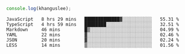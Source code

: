 ```js
console.log(khanguslee);
```

<!--START_SECTION:waka-->

```text
JavaScript   8 hrs 29 mins   █████████████▓░░░░░░░░░░░   55.31 %
TypeScript   4 hrs 59 mins   ████████░░░░░░░░░░░░░░░░░   32.51 %
Markdown     46 mins         █▒░░░░░░░░░░░░░░░░░░░░░░░   04.99 %
YAML         22 mins         ▓░░░░░░░░░░░░░░░░░░░░░░░░   02.46 %
JSON         20 mins         ▓░░░░░░░░░░░░░░░░░░░░░░░░   02.24 %
LESS         14 mins         ▒░░░░░░░░░░░░░░░░░░░░░░░░   01.56 %
```

<!--END_SECTION:waka-->

<!--
**khanguslee/khanguslee** is a ✨ _special_ ✨ repository because its `README.md` (this file) appears on your GitHub profile.

Here are some ideas to get you started:

- 🔭 I’m currently working on ...
- 🌱 I’m currently learning ...
- 👯 I’m looking to collaborate on ...
- 🤔 I’m looking for help with ...
- 💬 Ask me about ...
- 📫 How to reach me: ...
- 😄 Pronouns: ...
- ⚡ Fun fact: ...
-->
